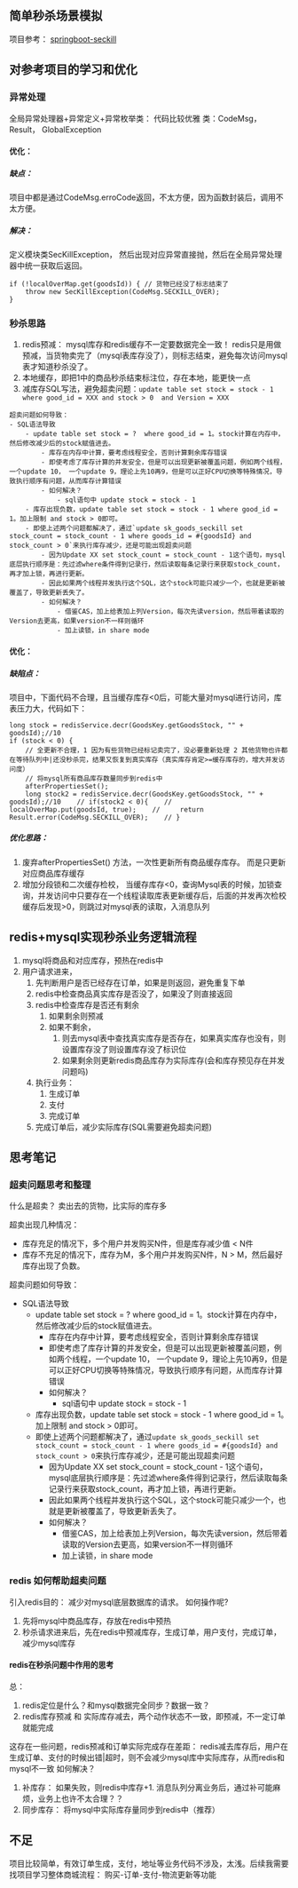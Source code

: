 
## 简单秒杀场景模拟

项目参考： [springboot-seckill](https://github.com/zaiyunduan123/springboot-seckill)
     

## 对参考项目的学习和优化

### 异常处理

全局异常处理器+异常定义+异常枚举类： 代码比较优雅
类：CodeMsg，Result， GlobalException

#### 优化：
##### 缺点：
项目中都是通过CodeMsg.erroCode返回，不太方便，因为函数封装后，调用不太方便。

##### 解决：
定义模块类SecKillException， 然后出现对应异常直接抛，然后在全局异常处理器中统一获取后返回。
```
if (!localOverMap.get(goodsId)) { // 货物已经没了标志结束了  
    throw new SecKillException(CodeMsg.SECKILL_OVER);  
}
```

### 秒杀思路

1. redis预减： mysql库存和redis缓存不一定要数据完全一致！ redis只是用做预减，当货物卖完了（mysql表库存没了），则标志结束，避免每次访问mysql表才知道秒杀没了。
2. 本地缓存，即把1中的商品秒杀结束标注位，存在本地，能更快一点
3. 减库存SQL写法，避免超卖问题：`update table set stock = stock - 1  where good_id = XXX and stock > 0  and Version = XXX`

```
超卖问题如何导致：
- SQL语法导致
	- update table set stock = ?  where good_id = 1。stock计算在内存中，然后修改减少后的stock赋值进去。
		- 库存在内存中计算，要考虑线程安全，否则计算剩余库存错误
		- 即使考虑了库存计算的并发安全，但是可以出现更新被覆盖问题，例如两个线程，一个update 10， 一个update 9，理论上先10再9，但是可以正好CPU切换等特殊情况，导致执行顺序有问题，从而库存计算错误
		- 如何解决？
			- sql语句中 update stock = stock - 1
	- 库存出现负数，update table set stock = stock - 1 where good_id = 1。加上限制 and stock > 0即可。
	- 即使上述两个问题都解决了，通过`update sk_goods_seckill set stock_count = stock_count - 1 where goods_id = #{goodsId} and stock_count > 0`来执行库存减少，还是可能出现超卖问题
		- 因为Update XX set stock_count = stock_count - 1这个语句，mysql底层执行顺序是：先过滤where条件得到记录行，然后读取每条记录行来获取stock_count，再才加上锁，再进行更新。
		- 因此如果两个线程并发执行这个SQL，这个stock可能只减少一个，也就是更新被覆盖了，导致更新丢失了。
		- 如何解决？
			- 借鉴CAS，加上给表加上列Version，每次先读version，然后带着读取的Version去更高，如果version不一样则循环
			- 加上读锁，in share mode
```

#### 优化：

##### 缺陷点：
项目中，下面代码不合理，且当缓存库存<0后，可能大量对mysql进行访问，库表压力大，代码如下：
```
long stock = redisService.decr(GoodsKey.getGoodsStock, "" + goodsId);//10  
if (stock < 0) {  
    // 全更新不合理，1 因为有些货物已经标记卖完了，没必要重新处理 2 其他货物也许都在等待队列中|还没秒杀完，结果又恢复到真实库存（真实库存肯定>=缓存库存的，增大并发访问度）  
    // 将mysql所有商品库存数量同步到redis中  
    afterPropertiesSet();  
    long stock2 = redisService.decr(GoodsKey.getGoodsStock, "" + goodsId);//10    // if(stock2 < 0){    //     localOverMap.put(goodsId, true);    //     return Result.error(CodeMsg.SECKILL_OVER);    // }
```

##### 优化思路：
1. 废弃afterPropertiesSet() 方法，一次性更新所有商品缓存库存。 而是只更新对应商品库存缓存
2. 增加分段锁和二次缓存检校， 当缓存库存<0，查询Mysql表的时候，加锁查询，并发访问中只要存在一个线程读取库表更新缓存后，后面的并发再次检校缓存后发现>0，则跳过对mysql表的读取，入消息队列


## redis+mysql实现秒杀业务逻辑流程

1. mysql将商品和对应库存，预热在redis中
2. 用户请求进来，
    1. 先判断用户是否已经存在订单，如果是则返回，避免重复下单
    2. redis中检查商品真实库存是否没了，如果没了则直接返回
    3. redis中检查库存是否还有剩余
        1. 如果剩余则预减
        2. 如果不剩余，
            1. 则去mysql表中查找真实库存是否存在，如果真实库存也没有，则设置库存没了则设置库存没了标识位
            2. 如果剩余则更新redis商品库存为实际库存(会和库存预见存在并发问题吗)
    4. 执行业务：
        1. 生成订单
        2. 支付
        3. 完成订单
    5. 完成订单后，减少实际库存(SQL需要避免超卖问题)

## 思考笔记

### 超卖问题思考和整理

什么是超卖？
卖出去的货物，比实际的库存多

超卖出现几种情况：
- 库存充足的情况下，多个用户并发购买N件，但是库存减少值 < N件
- 库存不充足的情况下，库存为M，多个用户并发购买N件，N > M，然后最好库存出现了负数。

超卖问题如何导致：
- SQL语法导致
    - update table set stock = ?  where good_id = 1。stock计算在内存中，然后修改减少后的stock赋值进去。
        - 库存在内存中计算，要考虑线程安全，否则计算剩余库存错误
        - 即使考虑了库存计算的并发安全，但是可以出现更新被覆盖问题，例如两个线程，一个update 10， 一个update 9，理论上先10再9，但是可以正好CPU切换等特殊情况，导致执行顺序有问题，从而库存计算错误
        - 如何解决？
            - sql语句中 update stock = stock - 1
    - 库存出现负数，update table set stock = stock - 1 where good_id = 1。加上限制 and stock > 0即可。
    - 即使上述两个问题都解决了，通过`update sk_goods_seckill set stock_count = stock_count - 1 where goods_id = #{goodsId} and stock_count > 0`来执行库存减少，还是可能出现超卖问题
        - 因为Update XX set stock_count = stock_count - 1这个语句，mysql底层执行顺序是：先过滤where条件得到记录行，然后读取每条记录行来获取stock_count，再才加上锁，再进行更新。
        - 因此如果两个线程并发执行这个SQL，这个stock可能只减少一个，也就是更新被覆盖了，导致更新丢失了。
        - 如何解决？
            - 借鉴CAS，加上给表加上列Version，每次先读version，然后带着读取的Version去更高，如果version不一样则循环
            - 加上读锁，in share mode

### redis 如何帮助超卖问题

引入redis目的： 减少对mysql底层数据库的请求。
如何操作呢?
1. 先将mysql中商品库存，存放在redis中预热
2. 秒杀请求进来后，先在redis中预减库存，生成订单，用户支付，完成订单，减少mysql库存

#### redis在秒杀问题中作用的思考

总：
1. redis定位是什么？和mysql数据完全同步？数据一致？
2. redis库存预减 和 实际库存减去，两个动作状态不一致，即预减，不一定订单就能完成

这存在一些问题，redis预减和订单实际完成存在差距：
redis减去库存后，用户在生成订单、支付的时候出错|超时，则不会减少mysql库中实际库存，从而redis和mysql不一致
如何解决？
1. 补库存： 如果失败，则redis中库存+1. 消息队列分离业务后，通过补可能麻烦，业务上也许不太合理？？
2. 同步库存： 将mysql中实际库存量同步到redis中（推荐）

## 不足

项目比较简单，有效订单生成，支付，地址等业务代码不涉及，太浅。后续我需要找项目学习整体商城流程： 购买-订单-支付-物流更新等功能
